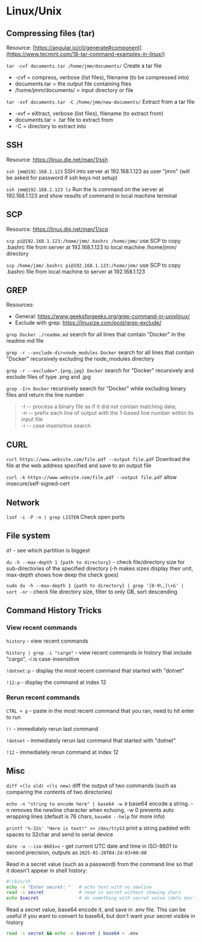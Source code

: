 # Linux/Unix

## Compressing files (tar)

Resource: [https://angular.io/cli/generate#component](https://www.tecmint.com/18-tar-command-examples-in-linux/)

`tar -cvf documents.tar /home/jmm/documents/` Create a tar file 
- -cvf = compress, verbose (list files), filename (to be compressed into)
- documents.tar = the output file containing files
- /home/jmm/documents/ = input directory or file

`tar -xvf documents.tar -C /home/jmm/new-documents/` Extract from a tar file
- -xvf = eXtract, verbose (list files), filename (to extract from)
- documents.tar = .tar file to extract from
- -C = directory to extract into

## SSH

Resource: https://linux.die.net/man/1/ssh

`ssh jmm@192.168.1.123` SSH into server at 192.168.1.123 as user "jmm" (will be asked for password if ssh keys not setup)

`ssh jmm@192.168.1.123 ls` Run the ls command on the server at 192.168.1.123 and show results of command in local machine terminal

## SCP

Resource: https://linux.die.net/man/1/scp

`scp pi@192.168.1.123:/home/jmm/.bashrc /home/jmm/` use SCP to copy .bashrc file from server at 192.168.1.123 to local machine /home/jmm/ directory

`scp /home/jmm/.bashrc pi@192.168.1.123:/home/jmm/` use SCP to copy .bashrc file from local machine to server at 192.168.1.123

## GREP

Resources:

- General: https://www.geeksforgeeks.org/grep-command-in-unixlinux/
- Exclude with grep: https://linuxize.com/post/grep-exclude/

`grep Docker ./readme.md` search for all lines that contain "Docker" in the readme.md file

`grep -r --exclude-dir=node_modules Docker` search for all lines that contain "Docker" recursively excluding the node_modules directory

`grep -r --exclude=*.{png,jpg} Docker` search for "Docker" recursively and exclude files of type .png and .jpg

`grep -Irn Docker` recursively search for "Docker" while excluding binary files and return the line number

> -I -- process a binary file as if it did not contain matching data;  
> -n -- prefix each line of output with the 1-based line number within its input file  
> -i -- case insensitive search

## CURL

`curl https://www.website.com/file.pdf --output file.pdf` Download the file at the web address specified and save to an output file

`curl -k https://www.website.com/file.pdf --output file.pdf` allow insecure/self-signed-cert

## Network

`lsof -i -P -n | grep LISTEN` Check open ports

## File system

`df` - see which partition is biggest

`du -h --max-depth 1 {path to directory}` - check file/directory size for sub-directories of the specified directory (-h makes sizes display their unit, max-depth shows how deep the check goes)

`sudo du -h --max-depth 1 {path to directory} | grep '[0-9\,]\+G' | sort -nr` - check file directory size, filter to only GB, sort descending 

## Command History Tricks

### View recent commands

`history` - view recent commands

`history | grep -i "cargo"` - view recent commands in history that include "cargo", -i is case-insensitive

`!dotnet:p` - display the most recent command that started with "dotnet"

`!12:p` - display the command at index 12

### Rerun recent commands

`CTRL + p` - paste in the most recent command that you ran, need to hit enter to run

`!!` - immediately rerun last command

`!dotnet` - immediately rerun last command that started with "dotnet"

`!12` - immediately rerun command at index 12

## Misc
`diff <(ls old) <(ls new)` diff the output of two commands (such as comparing the contents of two directories)

`echo -n "string to encode here" | base64 -w 0` base64 encode a string. -n removes the newline character when echoing, -w 0 prevents auto wrapping lines (default is 76 chars, `base64 --help` for more info)

`printf '%-32s' "Here is text!" >> /dev/ttyS3` print a string padded with spaces to 32char and send to serial device

`date -u --iso-8601=s` - get current UTC date and time in ISO-8601 to second precision, outputs as `2025-01-20T04:24:03+00:00`

Read in a secret value (such as a password) from the command line so that it doesn't appear in shell history:
```sh
#!/bin/sh
echo -n "Enter secret: "   # echo text with no newline
read -s secret             # read in secret without showing chars
echo $secret               # do something with secret value (defo don't echo it)
```

Read a secret value, base64 encode it, and save in .env file. This can be useful if you want to convert to base64, but don't want your secret visible in history
```sh
read -s secret && echo -n $secret | base64 > .env
```
